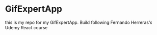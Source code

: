 # GifExpertApp

this is my repo for my GifExpertApp. Build following Fernando Herreras's Udemy React course

